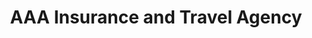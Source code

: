 ---
title: "AAA Insurance and Travel Agency"
url: /saint-peters/aaa-insurance-and-travel-agency/
shop: Reisebüro
---